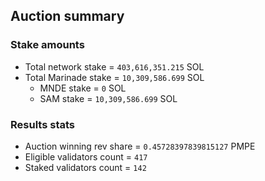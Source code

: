 ## Auction summary

### Stake amounts
- Total network stake = `403,616,351.215` SOL
- Total Marinade stake = `10,309,586.699` SOL
  - MNDE stake = `0` SOL
  - SAM stake = `10,309,586.699` SOL

### Results stats
- Auction winning rev share = `0.45728397839815127` PMPE
- Eligible validators count = `417`
- Staked validators count = `142`
